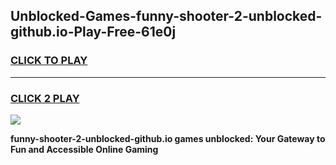 
## Unblocked-Games-funny-shooter-2-unblocked-github.io-Play-Free-61e0j
<h3>
<a href="https://premium76.site?title=funny-shooter-2-unblocked-github.io&ref=20M">CLICK TO PLAY</a></h3>
<hr>

<h3>
<a href="https://premium76.site?title=funny-shooter-2-unblocked-github.io&ref=20M">CLICK 2 PLAY</a>
  
</h3>

<a href="https://premium76.site?title=funny-shooter-2-unblocked-github.io&ref=19M"><img src="https://clearcache.store/games.png"></a>


**funny-shooter-2-unblocked-github.io games unblocked: Your Gateway to Fun and Accessible Online Gaming**
